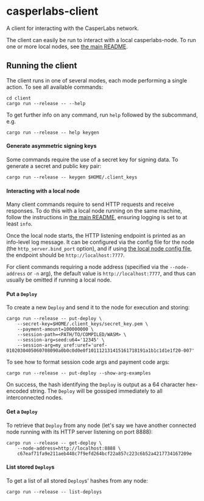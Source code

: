 # casperlabs-client

A client for interacting with the CasperLabs network.

The client can easily be run to interact with a local casperlabs-node.  To run one or more local nodes, see
[the main README](../README.md).

## Running the client

The client runs in one of several modes, each mode performing a single action.  To see all available commands:

```
cd client
cargo run --release -- --help
```

To get further info on any command, run `help` followed by the subcommand, e.g.

```
cargo run --release -- help keygen
```

#### Generate asymmetric signing keys

Some commands require the use of a secret key for signing data.  To generate a secret and public key pair:

```
cargo run --release -- keygen $HOME/.client_keys
```

#### Interacting with a local node

Many client commands require to send HTTP requests and receive responses.  To do this with a local node running on the
same machine, follow the instructions in [the main README](../README.md), ensuring logging is set to at least `info`.

Once the local node starts, the HTTP listening endpoint is printed as an info-level log message.  It can be configured
via the config file for the node (the `http_server.bind_port` option), and if using
[the local node config file](https://github.com/CasperLabs/casperlabs-node/blob/master/resources/local/config.toml), the
endpoint should be `http://localhost:7777`.

For client commands requiring a node address (specified via the `--node-address` or `-n` arg), the default value is
`http://localhost:7777`, and thus can usually be omitted if running a local node.

#### Put a `Deploy`

To create a new `Deploy` and send it to the node for execution and storing:

```
cargo run --release -- put-deploy \
    --secret-key=$HOME/.client_keys/secret_key.pem \
    --payment-amount=100000000 \
    --session-path=<PATH/TO/COMPILED/WASM> \
    --session-arg=seed:u64='12345' \
    --session-arg=my_uref:uref='uref-0102030405060708090a0b0c0d0e0f101112131415161718191a1b1c1d1e1f20-007'
```

To see how to format session code args and payment code args:

```
cargo run --release -- put-deploy --show-arg-examples
``` 

On success, the hash identifying the `Deploy` is output as a 64 character hex-encoded string.  The `Deploy` will be
gossiped immediately to all interconnected nodes.

#### Get a `Deploy`

To retrieve that `Deploy` from any node (let's say we have another connected node running with its HTTP server listening
on port 8888):

```
cargo run --release -- get-deploy \
    --node-address=http://localhost:8888 \
    c67eaf71fa9e211aeb448c7f9efd264bcf22a857c223c6b52a4217734167209e
```

#### List stored `Deploy`s

To get a list of all stored `Deploy`s' hashes from any node:

```
cargo run --release -- list-deploys
```
